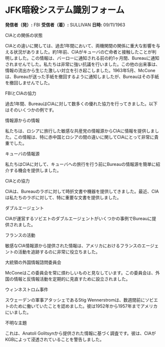 # JFK暗殺システム識別フォーム

**発信者（発）:** FBI
**受信者（着）:** SULLIVAN
**日時:** 09/11/1963

CIAとの関係の状態

CIAとの違いに関しては、過去1年間において、両機関間の関係に重大な影響を与える状況がありました。約1年前、CIAがキューバの亡命者と接触したことが判明しました。この情報は、バーローに通知される前の約1ヶ月間、Bureauに通知されませんでした。私たちは非常に強い抗議を行いました。この他の出来事は、情報の流出から生じた激しい対立を引き起こしました。1963年5月、McConeは、Bureauが送った手紙を撤回するように通知しましたが、Bureauはその手紙を撤回しませんでした。

FBIとCIAの協力

過去1年間、BureauはCIAに対して数多くの優れた協力を行ってきました。以下はそのいくつかの例です。

情報源からの情報

私たちは、ロシアに旅行した敏感な共産党の情報源からCIAに情報を提供しました。この情報は、特に赤中国とロシアの間の違いに関してCIAにとって非常に貴重でした。

キューバの情報源

私たちはCIAに対して、キューバへの旅行を行う前にBureauの情報源を簡単に紹介する機会を提供しました。

CIAとの協力

CIAは、Bureauのラボに対して時折文書や機器を提供してきました。最近、CIAは私たちのラボに対して、特に重要な文書を提供しました。

ダブルエージェント

CIAが運営するソビエトのダブルエージェントがいくつかの事例でBureauに提供されました。

フランスの活動

敏感なCIA情報源から提供された情報は、アメリカにおけるフランスのエージェントの活動を追跡するのに非常に役立ちました。

大統領の外国情報諮問委員会

McConeはこの委員会を常に煩わしいものと見なしています。この委員会は、外国の情報と反情報活動を定期的に見直すために設立されました。

ウィンネストロム事件

スウェーデンの軍事アタッシェであるStig Wennerstromは、数週間前にソビエトのために働いていたことを認めました。彼は1952年から1957年までアメリカにいました。

不明な主題

これは、Anatoli Golitsynから提供された情報に基づく調査です。彼は、CIAがKGBによって浸透されていることを警告しました。